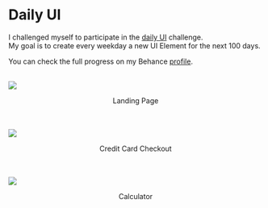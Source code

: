 # Daily UI

I challenged myself to participate in the <a href="http://www.dailyui.co" target="_blank">daily UI</a> challenge. </br>
My goal is to create every weekday a new UI Element for the next 100 days.

You can check the full progress on my Behance <a href="https://www.behance.net/portfolio/editor?project_id=57148087" target="_blank">profile</a>.
<br/>
<br/>

![](https://mir-s3-cdn-cf.behance.net/project_modules/fs/40585b57148087.59cd4726b8d28.png)
<center>Landing Page</center>
<br/>
<br/>

![](https://mir-s3-cdn-cf.behance.net/project_modules/fs/52924857148087.59ce919d1cbf7.png)
<center>Credit Card Checkout</center>
<br/>
<br/>

![](https://mir-s3-cdn-cf.behance.net/project_modules/fs/bae78857148087.59ce919d1cfc8.png)
<center>Calculator</center>
<br/>
<br/>